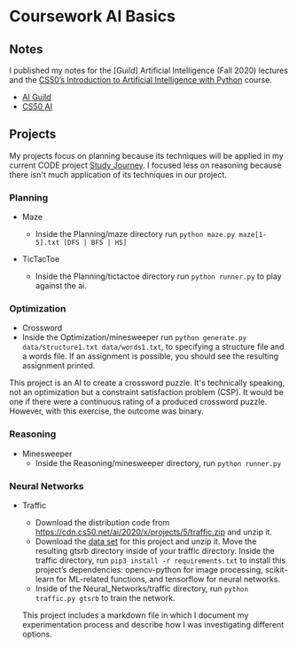 # Coursework AI Basics

## Notes

I published my notes for the [Guild] Artificial Intelligence (Fall 2020) lectures and the [CS50’s
Introduction to Artificial Intelligence with Python](https://cs50.harvard.edu/ai/2020/) course.

- [AI Guild](https://www.remnote.io/a/cs50-s-introduction-to-artificial-intelligence-with-python/5fb8ec6ef80fff004588903a)
- [CS50 AI](https://www.remnote.io/a/-guild-artificial-intelligence-e-g-ai-basics-fall-2020-/5fb8ecbdf80fff004588924d)

## Projects
My projects focus on planning because its techniques will be applied in my current CODE project [Study Journey](https://studyjourney.netlify.app/). 
I focused less on reasoning because there isn't much application of its techniques in our project.

### Planning
- Maze
  - Inside the Planning/maze directory run ```python maze.py maze[1-5].txt [DFS | BFS | HS]```   

- TicTacToe
  - Inside the Planning/tictactoe directory run ```python runner.py``` to play against the ai.

### Optimization
- Crossword
 - Inside the Optimization/minesweeper run ```python generate.py data/structure1.txt data/words1.txt```, to specifying a structure file and a words file. If an assignment is possible, you should see the resulting assignment printed.

  This project is an AI to create a crossword puzzle. It's technically speaking, not an optimization but a constraint satisfaction problem (CSP). It would be one if there were a continuous rating of a produced crossword puzzle. However, with this exercise, the outcome was binary. 

### Reasoning
- Minesweeper
  - Inside the Reasoning/minesweeper directory, run ```python runner.py```


### Neural Networks
- Traffic
  - Download the distribution code from https://cdn.cs50.net/ai/2020/x/projects/5/traffic.zip and unzip it.
  - Download the [data set](https://cdn.cs50.net/ai/2020/x/projects/5/gtsrb.zip) for this project and unzip it. Move the resulting gtsrb directory inside of your traffic directory.
  Inside the traffic directory, run ```pip3 install -r requirements.txt``` to install this project’s dependencies: opencv-python for image processing, scikit-learn for ML-related functions, and tensorflow for neural networks.
  - Inside of the Neural_Networks/traffic directory, run ```python traffic.py gtsrb``` to train the network.

  This project includes a markdown file in which I document my experimentation process and describe how I was investigating different options.
